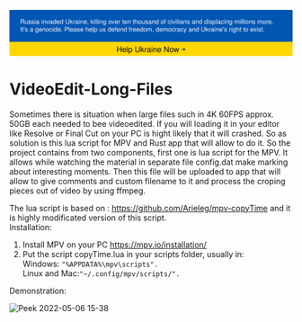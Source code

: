 [![Stand With Ukraine](https://raw.githubusercontent.com/vshymanskyy/StandWithUkraine/main/banner2-direct.svg)](https://stand-with-ukraine.pp.ua)
# VideoEdit-Long-Files
Sometimes there is situation when large files such in 4K 60FPS approx. 50GB each needed to bee videoedited. If you will loading it in your editor like Resolve or Final Cut on your PC is hight likely that it will crashed. So as solution is this lua script for MPV and Rust app that will allow to do it. So the project contains from two components, first one is lua script for the MPV. It allows while watching the material in separate file config.dat make marking about interesting moments. Then this file will be uploaded to app that will allow to give comments and custom filename to it and process the croping pieces out of video by using ffmpeg.  


The lua script is based on : https://github.com/Arieleg/mpv-copyTime and it is highly modificated version of this script.  
Installation:  
1. Install MPV on your PC https://mpv.io/installation/  
2.  Put the script copyTime.lua in your scripts folder, usually in:   
     Windows: `"%APPDATA%\mpv\scripts".`  
     Linux and Mac:` "~/.config/mpv/scripts/".  `


Demonstration:

![Peek 2022-05-06 15-38](https://user-images.githubusercontent.com/20460747/167615770-74f706aa-6dc6-4429-a549-fcdeb03fe403.gif)
